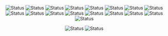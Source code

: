 <div align="center">
  
![Status](https://img.shields.io/badge/Sass-CC6699?style=for-the-badge&logo=sass&logoColor=white)
![Status](https://img.shields.io/badge/CSS3-1572B6?style=for-the-badge&logo=css3&logoColor=white)
![Status](https://img.shields.io/badge/HTML5-E34F26?style=for-the-badge&logo=html5&logoColor=white)
![Status](https://img.shields.io/badge/JavaScript-323330?style=for-the-badge&logo=javascript&logoColor=F7DF1E)
![Status](https://img.shields.io/badge/TypeScript-007ACC?style=for-the-badge&logo=typescript&logoColor=white)
![Status](https://img.shields.io/badge/MySQL-00000F?style=for-the-badge&logo=mysql&logoColor=white)
![Status](https://img.shields.io/badge/npm-CB3837?style=for-the-badge&logo=npm&logoColor=white)
![Status](https://img.shields.io/badge/Yarn-2C8EBB?style=for-the-badge&logo=yarn&logoColor=white)
![Status](https://img.shields.io/badge/React-20232A?style=for-the-badge&logo=react&logoColor=61DAFB)
![Status](https://img.shields.io/badge/Git-F05032?style=for-the-badge&logo=git&logoColor=white)
![Status](https://img.shields.io/badge/Figma-F24E1E?style=for-the-badge&logo=figma&logoColor=white)
![Status](https://img.shields.io/badge/Brave-FF1B2D?style=for-the-badge&logo=Brave&logoColor=white)
![Status](https://img.shields.io/badge/Ubuntu-E95420?style=for-the-badge&logo=ubuntu&logoColor=white)
![Status](https://img.shields.io/badge/Visual_Studio_Code-0078D4?style=for-the-badge&logo=visual%20studio%20code&logoColor=white)
![Status](https://img.shields.io/badge/Notion-000000?style=for-the-badge&logo=notion&logoColor=white)
![Status](https://img.shields.io/badge/Trello-0052CC?style=for-the-badge&logo=trello&logoColor=white)
![Status](https://img.shields.io/badge/acer-laptop-83B81A?style=for-the-badge&logo=acer&logoColor=white)

![Status](https://github-readme-stats.vercel.app/api?username=AlexandreXYZ)
![Status](https://github-readme-streak-stats.herokuapp.com/?user=AlexandreXYZ)
</div>





<!--
**AlexandreXYZ/AlexandreXYZ** is a ✨ _special_ ✨ repository because its `README.md` (this file) appears on your GitHub profile.

Here are some ideas to get you started:

- 🔭 I’m currently working on ...
- 🌱 I’m currently learning ...
- 👯 I’m looking to collaborate on ...
- 🤔 I’m looking for help with ...
- 💬 Ask me about ...
- 📫 How to reach me: ...
- 😄 Pronouns: ...
- ⚡ Fun fact: ...
-->
